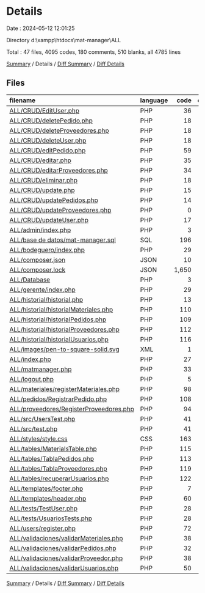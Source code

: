 # Details

Date : 2024-05-12 12:01:25

Directory d:\\xampp\\htdocs\\mat-manager\\ALL

Total : 47 files,  4095 codes, 180 comments, 510 blanks, all 4785 lines

[Summary](results.md) / Details / [Diff Summary](diff.md) / [Diff Details](diff-details.md)

## Files
| filename | language | code | comment | blank | total |
| :--- | :--- | ---: | ---: | ---: | ---: |
| [ALL/CRUD/EditUser.php](/ALL/CRUD/EditUser.php) | PHP | 36 | 1 | 19 | 56 |
| [ALL/CRUD/deletePedido.php](/ALL/CRUD/deletePedido.php) | PHP | 18 | 0 | 2 | 20 |
| [ALL/CRUD/deleteProveedores.php](/ALL/CRUD/deleteProveedores.php) | PHP | 18 | 0 | 3 | 21 |
| [ALL/CRUD/deleteUser.php](/ALL/CRUD/deleteUser.php) | PHP | 18 | 0 | 3 | 21 |
| [ALL/CRUD/editPedido.php](/ALL/CRUD/editPedido.php) | PHP | 59 | 1 | 18 | 78 |
| [ALL/CRUD/editar.php](/ALL/CRUD/editar.php) | PHP | 35 | 0 | 15 | 50 |
| [ALL/CRUD/editarProveedores.php](/ALL/CRUD/editarProveedores.php) | PHP | 34 | 1 | 10 | 45 |
| [ALL/CRUD/eliminar.php](/ALL/CRUD/eliminar.php) | PHP | 18 | 1 | 6 | 25 |
| [ALL/CRUD/update.php](/ALL/CRUD/update.php) | PHP | 15 | 0 | 5 | 20 |
| [ALL/CRUD/updatePedidos.php](/ALL/CRUD/updatePedidos.php) | PHP | 14 | 0 | 4 | 18 |
| [ALL/CRUD/updateProveedores.php](/ALL/CRUD/updateProveedores.php) | PHP | 0 | 0 | 1 | 1 |
| [ALL/CRUD/updateUser.php](/ALL/CRUD/updateUser.php) | PHP | 17 | 0 | 4 | 21 |
| [ALL/admin/index.php](/ALL/admin/index.php) | PHP | 3 | 0 | 6 | 9 |
| [ALL/base de datos/mat-manager.sql](/ALL/base%20de%20datos/mat-manager.sql) | SQL | 196 | 103 | 58 | 357 |
| [ALL/bodeguero/index.php](/ALL/bodeguero/index.php) | PHP | 29 | 0 | 0 | 29 |
| [ALL/composer.json](/ALL/composer.json) | JSON | 10 | 0 | 1 | 11 |
| [ALL/composer.lock](/ALL/composer.lock) | JSON | 1,650 | 0 | 1 | 1,651 |
| [ALL/Database](/ALL/Database) | PHP | 3 | 0 | 1 | 4 |
| [ALL/gerente/index.php](/ALL/gerente/index.php) | PHP | 29 | 0 | 6 | 35 |
| [ALL/historial/historial.php](/ALL/historial/historial.php) | PHP | 13 | 0 | 7 | 20 |
| [ALL/historial/historialMateriales.php](/ALL/historial/historialMateriales.php) | PHP | 110 | 4 | 18 | 132 |
| [ALL/historial/historialPedidos.php](/ALL/historial/historialPedidos.php) | PHP | 109 | 4 | 20 | 133 |
| [ALL/historial/historialProveedores.php](/ALL/historial/historialProveedores.php) | PHP | 112 | 4 | 15 | 131 |
| [ALL/historial/historialUsuarios.php](/ALL/historial/historialUsuarios.php) | PHP | 116 | 4 | 15 | 135 |
| [ALL/images/pen-to-square-solid.svg](/ALL/images/pen-to-square-solid.svg) | XML | 1 | 0 | 0 | 1 |
| [ALL/index.php](/ALL/index.php) | PHP | 27 | 0 | 9 | 36 |
| [ALL/matmanager.php](/ALL/matmanager.php) | PHP | 33 | 5 | 7 | 45 |
| [ALL/logout.php](/ALL/logout.php) | PHP | 5 | 0 | 0 | 5 |
| [ALL/materiales/registerMateriales.php](/ALL/materiales/registerMateriales.php) | PHP | 98 | 2 | 19 | 119 |
| [ALL/pedidos/RegistrarPedido.php](/ALL/pedidos/RegistrarPedido.php) | PHP | 108 | 2 | 26 | 136 |
| [ALL/proveedores/RegisterProveedores.php](/ALL/proveedores/RegisterProveedores.php) | PHP | 94 | 2 | 20 | 116 |
| [ALL/src/UsersTest.php](/ALL/src/UsersTest.php) | PHP | 41 | 3 | 7 | 51 |
| [ALL/src/test.php](/ALL/src/test.php) | PHP | 41 | 4 | 7 | 52 |
| [ALL/styles/style.css](/ALL/styles/style.css) | CSS | 163 | 9 | 39 | 211 |
| [ALL/tables/MaterialsTable.php](/ALL/tables/MaterialsTable.php) | PHP | 115 | 4 | 21 | 140 |
| [ALL/tables/TablaPedidos.php](/ALL/tables/TablaPedidos.php) | PHP | 113 | 4 | 21 | 138 |
| [ALL/tables/TablaProveedores.php](/ALL/tables/TablaProveedores.php) | PHP | 119 | 4 | 16 | 139 |
| [ALL/tables/recuperarUsuarios.php](/ALL/tables/recuperarUsuarios.php) | PHP | 122 | 4 | 14 | 140 |
| [ALL/templates/footer.php](/ALL/templates/footer.php) | PHP | 7 | 0 | 8 | 15 |
| [ALL/templates/header.php](/ALL/templates/header.php) | PHP | 60 | 2 | 4 | 66 |
| [ALL/tests/TestUser.php](/ALL/tests/TestUser.php) | PHP | 28 | 6 | 13 | 47 |
| [ALL/tests/UsuariosTests.php](/ALL/tests/UsuariosTests.php) | PHP | 28 | 3 | 12 | 43 |
| [ALL/users/register.php](/ALL/users/register.php) | PHP | 72 | 3 | 20 | 95 |
| [ALL/validaciones/validarMateriales.php](/ALL/validaciones/validarMateriales.php) | PHP | 38 | 0 | 3 | 41 |
| [ALL/validaciones/validarPedidos.php](/ALL/validaciones/validarPedidos.php) | PHP | 32 | 0 | 0 | 32 |
| [ALL/validaciones/validarProveedor.php](/ALL/validaciones/validarProveedor.php) | PHP | 38 | 0 | 3 | 41 |
| [ALL/validaciones/validarUsuarios.php](/ALL/validaciones/validarUsuarios.php) | PHP | 50 | 0 | 3 | 53 |

[Summary](results.md) / Details / [Diff Summary](diff.md) / [Diff Details](diff-details.md)